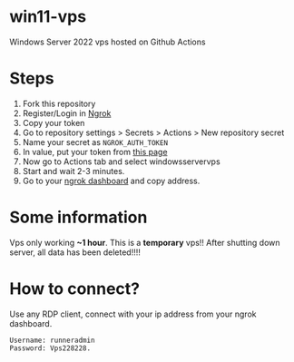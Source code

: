 # win11-vps
Windows Server 2022 vps hosted on Github Actions
# Steps
1. Fork this repository
2. Register/Login in [Ngrok](http://ngrok.io)
3. Copy your token
4. Go to repository settings > Secrets > Actions > New repository secret 
5. Name your secret as `NGROK_AUTH_TOKEN`
6. In value, put your token from [this page](http://dashboard.ngrok.com/get-started/your-authtoken)
7. Now go to Actions tab and select windowsservervps
8. Start and wait 2-3 minutes.
9. Go to your [ngrok dashboard](https://dashboard.ngrok.com/cloud-edge/endpoints) and copy address.
# Some information
Vps only working **~1 hour**. This is a **temporary** vps!! After shutting down server, all data has been deleted!!!!
# How to connect?
Use any RDP client, connect with your ip address from your ngrok dashboard.
```
Username: runneradmin
Password: Vps228228.
```
